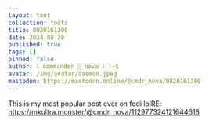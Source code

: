 ```yaml
---
layout: toot
collection: toots
title: 0820161300
date: 2024-08-20
published: true
tags: []
pinned: false
author: ⸸ commander ░ nova ⸸ :~$
avatar: /img/avatar/daemon.jpeg
mastodon: https://mastodon.online/@cmdr_nova/0820161300
---
```


This is my most popular post ever on fedi lolRE: https://mkultra.monster/@cmdr_nova/112977324121644618
